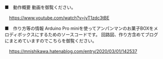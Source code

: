 ■　動作概要
動画を御覧ください。

　https://www.youtube.com/watch?v=jyT1zdc3tBE


■　作り方等の情報
Arduino Pro miniを使ってアンパンマンのお菓子BOXをメロディボックスにするためのソースコードです。
回路図、作り方含めてブログにまとめていますのでこちらを御覧ください。

　https://mnishikawa.hatenablog.com/entry/2020/03/01/142537


